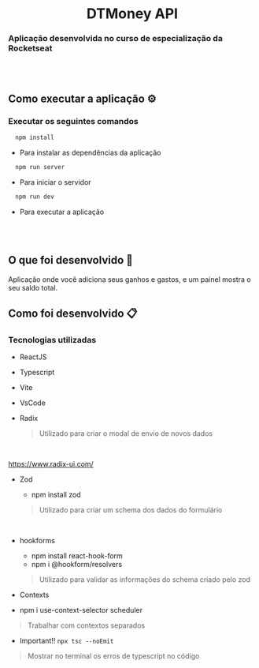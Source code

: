 <h1 align="center">DTMoney API</h1>

### Aplicação desenvolvida no curso de especialização da Rocketseat

</br></br>

## Como executar a aplicação ⚙️

### Executar os seguintes comandos

``` js
  npm install
```

- Para instalar as dependências da aplicação

``` js
  npm run server
```

- Para iniciar o servidor

``` js
  npm run dev
```

- Para executar a aplicação
</br>
</br>

## O que foi desenvolvido 🚀

Aplicação onde você adiciona seus ganhos e gastos, e um painel mostra o seu saldo total.
<!-- 
<h3 align="center">Página inicial</h3>

<img src="./src/assets/img/telaInicial.png"/>

</br></br></br></br></br>
<h3 align="center">Tela onde você adiciona um novo dado</h3>

<div align="center"><img src="./src/assets/img/addNewData.png"/></div>

</br></br> -->

## Como foi desenvolvido 📋

### Tecnologias utilizadas

- ReactJS
- Typescript
- Vite
- VsCode

- Radix
  > Utilizado para criar o modal de envio de novos dados
  </br>
https://www.radix-ui.com/

- Zod
    - npm install zod 
  > Utilizado para criar um schema dos dados do formulário
  </br>

- hookforms
  - npm install react-hook-form
  - npm i @hookform/resolvers </br>
  > Utilizado para validar as informações do schema criado pelo zod

- Contexts
 - npm i use-context-selector scheduler
 > Trabalhar com contextos separados


 - Important!!
 ``` npx tsc --noEmit ```

 > Mostrar no terminal os erros de typescript no código

